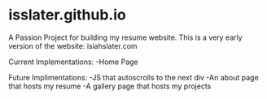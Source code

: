# isslater.github.io
A Passion Project for building my resume website. 
This is a very early version of the website:
isiahslater.com

Current Implementations:
-Home Page

Future Implimentations:
-JS that autoscrolls to the next div
-An about page that hosts my resume
-A gallery page that hosts my projects

